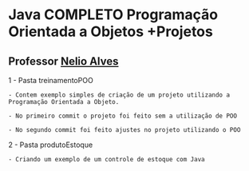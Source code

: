 # Java COMPLETO Programação Orientada a Objetos +Projetos
## Professor [Nelio Alves](https://www.udemy.com/user/nelio-alves/)

1 - Pasta treinamentoPOO 

    - Contem exemplo simples de criação de um projeto utilizando a Programação Orientada a Objeto.

    - No primeiro commit o projeto foi feito sem a utilização de POO

    - No segundo commit foi feito ajustes no projeto utilizando o POO


2 - Pasta produtoEstoque

    - Criando um exemplo de um controle de estoque com Java